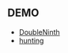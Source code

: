## DEMO
* [DoubleNinth](https://darylxyx.github.io/Demo/DoubleNinth/)
* [hunting](https://darylxyx.github.io/Demo/hunting/)
